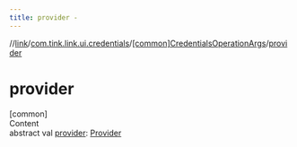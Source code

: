 ```yaml
---
title: provider -
---
```

//[link](../../index.md)/[com.tink.link.ui.credentials](../index.md)/[[common]CredentialsOperationArgs](index.md)/[provider](provider.md)



# provider  
[common]  
Content  
abstract val [provider](provider.md): [Provider](../../com.tink.model.provider/[common]-provider/index.md)  



